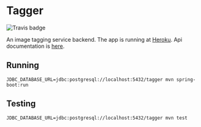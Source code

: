 # Tagger

![Travis badge](https://travis-ci.com/jgke/tagger.svg?token=RqmiQF9vVBY1xsdDcmg4&branch=master)

An image tagging service backend. The app is running at [Heroku](http://tagger.jgke.fi).
Api documentation is [here](http://tagger.jgke.fi/swagger-ui).

## Running

```
JDBC_DATABASE_URL=jdbc:postgresql://localhost:5432/tagger mvn spring-boot:run
```

## Testing

```
JDBC_DATABASE_URL=jdbc:postgresql://localhost:5432/tagger mvn test
```
